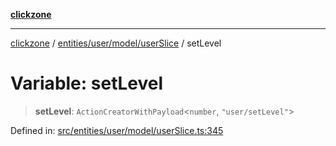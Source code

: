 [**clickzone**](../../../../../README.md)

***

[clickzone](../../../../../README.md) / [entities/user/model/userSlice](../README.md) / setLevel

# Variable: setLevel

> **setLevel**: `ActionCreatorWithPayload`\<`number`, `"user/setLevel"`\>

Defined in: [src/entities/user/model/userSlice.ts:345](https://github.com/MaximBri/ClickZone/blob/20f3f0d061a7c50a96ed5bba64acbc325a456072/client/src/entities/user/model/userSlice.ts#L345)
